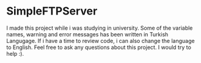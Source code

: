 # SimpleFTPServer
I made this project while i was studying in university.
Some of the variable names, warning and error messages has been written in Turkish Langugage.
If i have a time to review code, i can also change the language to English.
Feel free to ask any questions about this project. I would try to help :).
